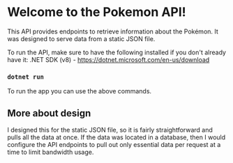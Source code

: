 # Welcome to the Pokemon API!

This API provides endpoints to retrieve information about the Pokémon. It was designed to serve data from a static JSON file.

To run the API, make sure to have the following installed if you don't already have it:
.NET SDK (v8) - https://dotnet.microsoft.com/en-us/download

### `dotnet run`

To run the app you can use the above commands.

## More about design

I designed this for the static JSON file, so it is fairly straightforward and pulls all the data at once. If the data was located in a database, then I would configure the API endpoints to pull out only essential data per request at a time to limit bandwidth usage.
